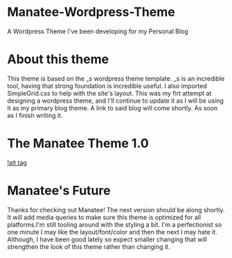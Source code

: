 Manatee-Wordpress-Theme
=======================

A Wordpress Theme I've been developing for my Personal Blog

About this theme
=================
This theme is based on the _s wordpress theme template. _s is an incredible tool, having that strong
foundation is incredible useful. I also imported SimpleGrid.css to help with the site's layout. This was
my firt attempt at designing a wordpress theme, and I'll continue to update it as I will be using it as my
primary blog theme. A link to said blog will come shortly. As soon as I finish writing it.

The Manatee Theme 1.0
=====================
[!alt tag](https://raw.github.com/Boughtmanatee5/Manatee-Wordpress-Theme/Manatee/screenshot.png)


Manatee's Future
===================
Thanks for checking out Manatee! The next version should be along shortly. It will add media queries to make
sure this theme is optimized for all platforms.I'm still tooling around with the styling a bit. I'm a
perfectionist so one minute I may like the layout/font/color and then the next I may hate it. Although, I have
been good lately so expect smaller changing that will strengthen the look of this theme rather than changing 
it.
